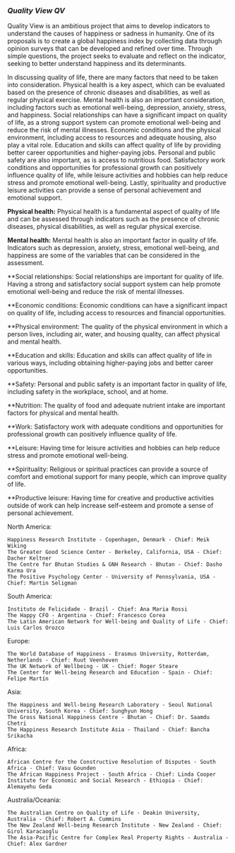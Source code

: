 ### *Quality View QV*

Quality View is an ambitious project that aims to develop indicators to understand the causes of happiness or sadness in humanity. 
One of its proposals is to create a global happiness index by collecting data through opinion surveys that can be developed and refined over time.
Through simple questions, the project seeks to evaluate and reflect on the indicator, seeking to better understand happiness and its determinants.

In discussing quality of life, there are many factors that need to be taken into consideration. Physical health is a key aspect, 
which can be evaluated based on the presence of chronic diseases and disabilities, as well as regular physical exercise. Mental health is also an important 
consideration, including factors such as emotional well-being, depression, anxiety, stress, and happiness. Social relationships can have a significant 
impact on quality of life, as a strong support system can promote emotional well-being and reduce the risk of mental illnesses. Economic conditions and 
the physical environment, including access to resources and adequate housing, also play a vital role. Education and skills can affect quality of life by 
providing better career opportunities and higher-paying jobs. Personal and public safety are also important, as is access to nutritious food. Satisfactory 
work conditions and opportunities for professional growth can positively influence quality of life, while leisure activities and hobbies can help reduce 
stress and promote emotional well-being. Lastly, spirituality and productive leisure activities can provide a sense of personal achievement and emotional
support.

**Physical health:** Physical health is a fundamental aspect of quality of life and can be assessed through indicators such as the presence of chronic diseases,
physical disabilities, as well as regular physical exercise.

**Mental health:** Mental health is also an important factor in quality of life. Indicators such as depression, anxiety, stress, emotional well-being, 
and happiness are some of the variables that can be considered in the assessment.

**Social relationships: Social relationships are important for quality of life. Having a strong and satisfactory social support system can help 
promote emotional well-being and reduce the risk of mental illnesses.

**Economic conditions: Economic conditions can have a significant impact on quality of life, including access to resources and financial opportunities.

**Physical environment: The quality of the physical environment in which a person lives, including air, water, and housing quality, can affect physical and 
mental health.

**Education and skills: Education and skills can affect quality of life in various ways, including obtaining higher-paying jobs and better career 
opportunities.

**Safety: Personal and public safety is an important factor in quality of life, including safety in the workplace, school, and at home.

**Nutrition: The quality of food and adequate nutrient intake are important factors for physical and mental health.

**Work: Satisfactory work with adequate conditions and opportunities for professional growth can positively influence quality of life.

**Leisure: Having time for leisure activities and hobbies can help reduce stress and promote emotional well-being.

**Spirituality: Religious or spiritual practices can provide a source of comfort and emotional support for many people, which can improve quality of life.

**Productive leisure: Having time for creative and productive activities outside of work can help increase self-esteem and promote a sense of personal achievement.

North America:

    Happiness Research Institute - Copenhagen, Denmark - Chief: Meik Wiking
    The Greater Good Science Center - Berkeley, California, USA - Chief: Dacher Keltner
    The Centre for Bhutan Studies & GNH Research - Bhutan - Chief: Dasho Karma Ura
    The Positive Psychology Center - University of Pennsylvania, USA - Chief: Martin Seligman

South America:

    Instituto de Felicidade - Brazil - Chief: Ana Maria Rossi
    The Happy CFO - Argentina - Chief: Francesco Corea
    The Latin American Network for Well-being and Quality of Life - Chief: Luis Carlos Orozco

Europe:

    The World Database of Happiness - Erasmus University, Rotterdam, Netherlands - Chief: Ruut Veenhoven
    The UK Network of Wellbeing - UK - Chief: Roger Steare
    The Center for Well-being Research and Education - Spain - Chief: Felipe Martín

Asia:

    The Happiness and Well-being Research Laboratory - Seoul National University, South Korea - Chief: Sunghyun Hong
    The Gross National Happiness Centre - Bhutan - Chief: Dr. Saamdu Chetri
    The Happiness Research Institute Asia - Thailand - Chief: Bancha Srikacha

Africa:

    African Centre for the Constructive Resolution of Disputes - South Africa - Chief: Vasu Gounden
    The African Happiness Project - South Africa - Chief: Linda Cooper
    Institute for Economic and Social Research - Ethiopia - Chief: Alemayehu Geda

Australia/Oceania:

    The Australian Centre on Quality of Life - Deakin University, Australia - Chief: Robert A. Cummins
    The New Zealand Well-being Research Institute - New Zealand - Chief: Girol Karacaoglu
    The Asia-Pacific Centre for Complex Real Property Rights - Australia - Chief: Alex Gardner


